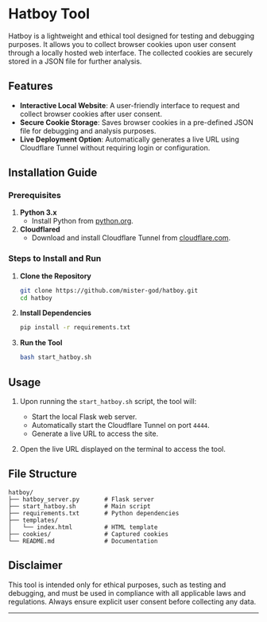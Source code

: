 # Hatboy Tool

Hatboy is a lightweight and ethical tool designed for testing and debugging purposes. It allows you to collect browser cookies upon user consent through a locally hosted web interface. The collected cookies are securely stored in a JSON file for further analysis.

## Features
- **Interactive Local Website**: A user-friendly interface to request and collect browser cookies after user consent.
- **Secure Cookie Storage**: Saves browser cookies in a pre-defined JSON file for debugging and analysis purposes.
- **Live Deployment Option**: Automatically generates a live URL using Cloudflare Tunnel without requiring login or configuration.

## Installation Guide

### Prerequisites
1. **Python 3.x**
   - Install Python from [python.org](https://www.python.org/).
2. **Cloudflared**
   - Download and install Cloudflare Tunnel from [cloudflare.com](https://developers.cloudflare.com/cloudflare-one/connections/connect-apps/install-and-setup/).

### Steps to Install and Run
1. **Clone the Repository**
   ```bash
   git clone https://github.com/mister-god/hatboy.git
   cd hatboy
   ```

2. **Install Dependencies**
   ```bash
   pip install -r requirements.txt
   ```

3. **Run the Tool**
   ```bash
   bash start_hatboy.sh
   ```

## Usage
1. Upon running the `start_hatboy.sh` script, the tool will:
   - Start the local Flask web server.
   - Automatically start the Cloudflare Tunnel on port `4444`.
   - Generate a live URL to access the site.

2. Open the live URL displayed on the terminal to access the tool.

## File Structure
```
hatboy/
├── hatboy_server.py       # Flask server
├── start_hatboy.sh        # Main script
├── requirements.txt       # Python dependencies
├── templates/
│   └── index.html         # HTML template
├── cookies/               # Captured cookies
└── README.md              # Documentation
```

## Disclaimer
This tool is intended only for ethical purposes, such as testing and debugging, and must be used in compliance with all applicable laws and regulations. Always ensure explicit user consent before collecting any data.

---
